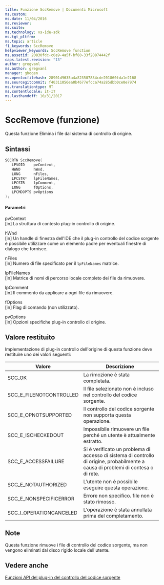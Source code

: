 ```yaml
---
title: Funzione SccRemove | Documenti Microsoft
ms.custom: 
ms.date: 11/04/2016
ms.reviewer: 
ms.suite: 
ms.technology: vs-ide-sdk
ms.tgt_pltfrm: 
ms.topic: article
f1_keywords: SccRemove
helpviewer_keywords: SccRemove function
ms.assetid: 20830fdc-c0e9-4a5f-bf60-33f28874442f
caps.latest.revision: "13"
author: gregvanl
ms.author: gregvanl
manager: ghogen
ms.openlocfilehash: 28901d9635a4a823507834cde201860fda1e2168
ms.sourcegitcommit: f40311056ea0b4677efcca74a285dbb0ce0e7974
ms.translationtype: MT
ms.contentlocale: it-IT
ms.lasthandoff: 10/31/2017
---
```

# <a name="sccremove-function"></a>SccRemove (funzione)
Questa funzione Elimina i file dal sistema di controllo di origine.  
  
## <a name="syntax"></a>Sintassi  
  
```cpp  
SCCRTN SccRemove(  
   LPVOID    pvContext,  
   HWND      hWnd,  
   LONG      nFiles,  
   LPCSTR*   lpFileNames,  
   LPCSTR    lpComment,  
   LONG      fOptions,  
   LPCMDOPTS pvOptions  
);  
```  
  
#### <a name="parameters"></a>Parametri  
 pvContext  
 [in] La struttura di contesto plug-in controllo di origine.  
  
 hWnd  
 [in] Un handle di finestra dell'IDE che il plug-in controllo del codice sorgente è possibile utilizzare come un elemento padre per eventuali finestre di dialogo che fornisce.  
  
 nFiles  
 [in] Numero di file specificato per il `lpFileNames` matrice.  
  
 lpFileNames  
 [in] Matrice di nomi di percorso locale completo dei file da rimuovere.  
  
 lpComment  
 [in] Il commento da applicare a ogni file da rimuovere.  
  
 fOptions  
 [in] Flag di comando (non utilizzato).  
  
 pvOptions  
 [in] Opzioni specifiche plug-in controllo di origine.  
  
## <a name="return-value"></a>Valore restituito  
 Implementazione di plug-in controllo dell'origine di questa funzione deve restituire uno dei valori seguenti:  
  
|Valore|Descrizione|  
|-----------|-----------------|  
|SCC_OK|La rimozione è stata completata.|  
|SCC_E_FILENOTCONTROLLED|Il file selezionato non è incluso nel controllo del codice sorgente.|  
|SCC_E_OPNOTSUPPORTED|Il controllo del codice sorgente non supporta questa operazione.|  
|SCC_E_ISCHECKEDOUT|Impossibile rimuovere un file perché un utente è attualmente estratto.|  
|SCC_E_ACCESSFAILURE|Si è verificato un problema di accesso di sistema di controllo di origine, probabilmente a causa di problemi di contesa o di rete.|  
|SCC_E_NOTAUTHORIZED|L'utente non è possibile eseguire questa operazione.|  
|SCC_E_NONSPECIFICERROR|Errore non specifico. file non è stato rimosso.|  
|SCC_I_OPERATIONCANCELED|L'operazione è stata annullata prima del completamento.|  
  
## <a name="remarks"></a>Note  
 Questa funzione rimuove i file di controllo del codice sorgente, ma non vengono eliminati dal disco rigido locale dell'utente.  
  
## <a name="see-also"></a>Vedere anche  
 [Funzioni API del plug-in del controllo del codice sorgente](../extensibility/source-control-plug-in-api-functions.md)